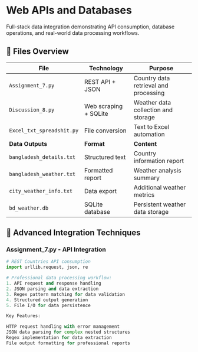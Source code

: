 # Web APIs and Databases

Full-stack data integration demonstrating API consumption, database operations, and real-world data processing workflows.

## 📝 **Files Overview**

| **File** | **Technology** | **Purpose** |
|----------|---------------|-------------|
| `Assignment_7.py` | REST API + JSON | Country data retrieval and processing |
| `Discussion_8.py` | Web scraping + SQLite | Weather data collection and storage |
| `Excel_txt_spreadshit.py` | File conversion | Text to Excel automation |
| **Data Outputs** | **Format** | **Content** |
| `bangladesh_details.txt` | Structured text | Country information report |
| `bangladesh_weather.txt` | Formatted report | Weather analysis summary |
| `city_weather_info.txt` | Data export | Additional weather metrics |
| `bd_weather.db` | SQLite database | Persistent weather data storage |

## 🎯 **Advanced Integration Techniques**

### **Assignment_7.py - API Integration**
```python
# REST Countries API consumption
import urllib.request, json, re

# Professional data processing workflow:
1. API request and response handling
2. JSON parsing and data extraction
3. Regex pattern matching for data validation
4. Structured output generation
5. File I/O for data persistence

Key Features:

HTTP request handling with error management
JSON data parsing for complex nested structures
Regex implementation for data extraction
File output formatting for professional reports
